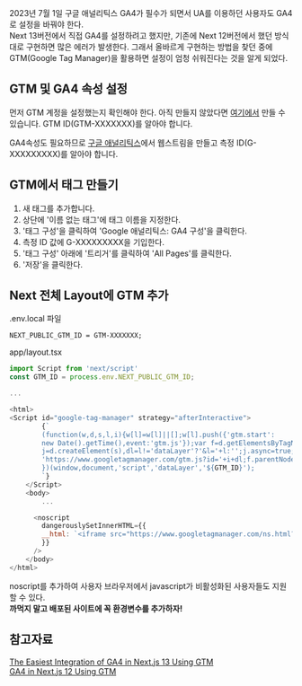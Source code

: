 2023년 7월 1일 구글 애널리틱스 GA4가 필수가 되면서 UA를 이용하던 사용자도 GA4로 설정을 바꿔야 한다.  
Next 13버전에서 직접 GA4를 설정하려고 했지만, 기존에 Next 12버전에서 했던 방식대로 구현하면 많은 에러가 발생한다. 그래서 올바르게 구현하는 방법을 찾던 중에 GTM(Google Tag Manager)을 활용하면 설정이 엄청 쉬워진다는 것을 알게 되었다.

## GTM 및 GA4 속성 설정

먼저 GTM 계정을 설정했는지 확인해야 한다. 아직 만들지 않았다면 [여기에서](https://tagmanager.google.com/#/home) 만들 수 있습니다. GTM ID(GTM-XXXXXXX)를 알아야 합니다.

GA4속성도 필요하므로 [구글 애널리틱스](http://analytics.google.com/)에서 웹스트림을 만들고 측정 ID(G-XXXXXXXXX)를 알아야 합니다.

## GTM에서 태그 만들기

1. 새 태그를 추가합니다.
2. 상단에 '이름 없는 태그'에 태그 이름을 지정한다.
3. '태그 구성'을 클릭하여 'Google 애널리틱스: GA4 구성'을 클릭한다.
4. 측정 ID 값에 G-XXXXXXXXX을 기입한다.
5. '태그 구성' 아래에 '트리거'를 클릭하여 'All Pages'를 클릭한다.
6. '저장'을 클릭한다.

## Next 전체 Layout에 GTM 추가

.env.local 파일

```
NEXT_PUBLIC_GTM_ID = GTM-XXXXXXX;
```

app/layout.tsx

```js
import Script from 'next/script'
const GTM_ID = process.env.NEXT_PUBLIC_GTM_ID;

...

<html>
<Script id="google-tag-manager" strategy="afterInteractive">
        {`
        (function(w,d,s,l,i){w[l]=w[l]||[];w[l].push({'gtm.start':
        new Date().getTime(),event:'gtm.js'});var f=d.getElementsByTagName(s)[0],
        j=d.createElement(s),dl=l!='dataLayer'?'&l='+l:'';j.async=true;j.src=
        'https://www.googletagmanager.com/gtm.js?id='+i+dl;f.parentNode.insertBefore(j,f);
        })(window,document,'script','dataLayer','${GTM_ID}');
        `}
    </Script>
    <body>
        ...

      <noscript
        dangerouslySetInnerHTML={{
        __html: `<iframe src="https://www.googletagmanager.com/ns.html?id=${GTM_ID}" height="0" width="0" style="display: none; visibility: hidden;"></iframe>`,
        }}
      />
    </body>
</html>
```

noscript를 추가하여 사용자 브라우저에서 javascript가 비활성화된 사용자들도 지원할 수 있다.  
**까먹지 말고 배포된 사이트에 꼭 환경변수를 추가하자!**

## 참고자료

[The Easiest Integration of GA4 in Next.js 13 Using GTM](https://www.rodyvansambeek.com/blog/easiest-ga4-integration-nextjs-13-gtm-guide)  
[GA4 in Next.js 12 Using GTM](https://github.com/vercel/next.js/tree/canary/examples/with-google-tag-manager)
